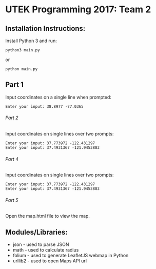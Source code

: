 # UTEK Programming 2017: Team 2 

## Installation Instructions:
Install Python 3 and run:
```
python3 main.py
```
or
```
python main.py
```
## Part 1
Input coordinates on a single line when prompted:
```
Enter your input: 38.8977 -77.0365
```
###### Part 2 
Input coordinates on single lines over two prompts:
```
Enter your input: 37.773972 -122.431297
Enter your input: 37.4931367 -121.9453883
```

###### Part 4
Input coordinates on single lines over two prompts:
```
Enter your input: 37.773972 -122.431297
Enter your input: 37.4931367 -121.9453883
```
###### Part 5
Open the map.html file to view the map.

## Modules/Libraries:
- json - used to parse JSON
- math - used to calculate radius
- folium - used to generate LeafletJS webmap in Python
- urllib2 - used to open Maps API url

